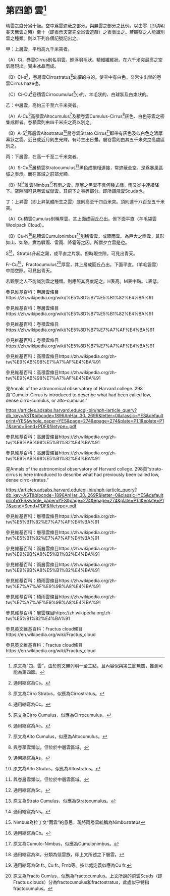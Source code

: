 # 第四節    雲[^1]

晴雲之度分爲十級。空中爲雲遮蔽之部分。與無雲之部分之比例。以由零（即清明春天無雲之時）至十（即表示天空完全爲雲遮蔽）之表表出之。若觀察之人能識別雲之種類。則以下列各個記號記出之。

甲：上層雲，平均高九千米突者。

（A）Ci，巻雲Cirrus别名羽雲。輕浮羽毛狀。精細纖維狀。在六千米突最高之空氣層現出。實由冰晶而成。

（B）Ci-s[^2]，卷層雲Cirrostratus[^3]幼細的白的。使空中有白色。又常生出暈的卷雲Cirrus haze也。

（C）Ci-Cu[^4]卷積雲Cirrocumulus[^5]小的、羊毛狀的、白球狀及白束狀的。

乙：中層雲，高約三千至六千米突者。

（A）A-Cu[^6]高積雲Altocumulus[^7]及積卷雲Cumulus-Cirrus[^8]灰色、白色等雲之密集成群者。卷積雲則由四千米突之高以別之。

（B）A-S[^9]高層雲Altostratus[^10]層卷雲Strato Cirrus[^11]即帶有灰色及似白色之濃厚幕狀之雲。近日或近月則生光輝。有時生出日暈。層卷雲則由其五千米突之高處區別之。

丙：下層雲，在高一千至二千米突者。

（A）S-Cu[^12]層積雲Stratocumulus[^13]黑色成捲相連接，常遮蔽全空。是爲暴風區域之表示。而在區域之前部尤顯。

（B）N[^14]亂雲Nimbus[^15]有雨之雲。厚層之黑雲不具何種式樣。雨又從中連續降下。空隙間可見卷雲或暈雲。其飛下之零碎部分。即所謂飛雲Scuds也。

丁：上昇雲（即上昇氣體所生之雲）底則高至千四百米突。頂則達千八百至五千米突。

（A）Cu積雲Cumulus別稱厚雲。其上面成圓丘凸出。但下面平直（羊毛袋雲Woolpack Cloud）。

（B）Cu-N[^16]亂積雲Cumulonimbus[^17]別稱雷雲。或驟雨雲。為巨大之團雲。其形如山、如塔，實為驟雨、雷雨、降雹等之因。所謂夕立雲是也。

S[^18]，Stratus升起之霧，成平直之片狀。但時現空隙。可見出青天。

Fr-Cu[^19]，Fractocumulus[^20]厚雲，其上層成圓丘凸出。下面平直。（羊毛袋雲）中間空隙。可見出青天。

若觀察之人不能識別雲之種類。則應照其高度記之。H表高。M表中點。L表低。


[^1]: 原文為“四、雲”，由於前文無列明一至三點，且內容似與第三節無關，推測可能為第四節。

[^2]: 通用縮寫為Cs。

參見維基百科：卷層雲條目https://zh.wikipedia.org/wiki/%E5%8D%B7%E5%B1%82%E4%BA%91

[^3]: 原文為Cirro Stratus，似應為Cirrostratus。

參見維基百科：卷層雲條目https://zh.wikipedia.org/wiki/%E5%8D%B7%E5%B1%82%E4%BA%91

[^4]: 通用縮寫為Cc。

參見維基百科：卷積雲條目https://zh.wikipedia.org/wiki/%E5%8D%B7%E7%A7%AF%E4%BA%91

[^5]: 原文為Cirro Cumulus，似應為Cirrocumulus。

參見維基百科：卷積雲條目https://zh.wikipedia.org/wiki/%E5%8D%B7%E7%A7%AF%E4%BA%91

[^6]: 通用縮寫為Ac。

參見維基百科：高積雲條目https://zh.wikipedia.org/zh-tw/%E9%AB%98%E7%A7%AF%E4%BA%91

[^7]: 原文為Alto Cumulus，似應為Altocumulus。

參見維基百科：高積雲條目https://zh.wikipedia.org/zh-tw/%E9%AB%98%E7%A7%AF%E4%BA%91

[^8]: 與卷積雲類似，但位於中層雲區域。

見Annals of the astronomical observatory of Harvard college. 298頁“Cumulo-Cirrus is introduced to describe what had been called low, dense cirro-cumulus, or alto-cumulus.”

https://articles.adsabs.harvard.edu/cgi-bin/nph-iarticle_query?db_key=AST&bibcode=1896AnHar..30..269R&letter=0&classic=YES&defaultprint=YES&whole_paper=YES&page=274&epage=274&plate=P1.1&eplate=P1.1&send=Send+PDF&filetype=.pdf

[^9]: 通用縮寫為As。

參見維基百科：高層雲條目https://zh.wikipedia.org/zh-tw/%E9%AB%98%E5%B1%82%E4%BA%91

[^10]: 原文為Alto Stratus，似應為Altostratus。

參見維基百科：高層雲條目https://zh.wikipedia.org/zh-tw/%E9%AB%98%E5%B1%82%E4%BA%91

[^11]: 與卷層雲類似，但位於中層雲區域。

見Annals of the astronomical observatory of Harvard college. 298頁“strato-cirrus is here introduced to describe what had previously been called low, dense cirro-stratus.”

https://articles.adsabs.harvard.edu/cgi-bin/nph-iarticle_query?db_key=AST&bibcode=1896AnHar..30..269R&letter=0&classic=YES&defaultprint=YES&whole_paper=YES&page=274&epage=274&plate=P1.1&eplate=P1.1&send=Send+PDF&filetype=.pdf

[^12]: 通用縮寫為Sc。

參見維基百科：層積雲條目https://zh.wikipedia.org/zh-tw/%E5%B1%82%E7%A7%AF%E4%BA%91

[^13]: 原文為Strato Cumulus，似應為Stratocumulus。

參見維基百科：層積雲條目https://zh.wikipedia.org/zh-tw/%E5%B1%82%E7%A7%AF%E4%BA%91

[^14]: 通用縮寫為Ns。

參見維基百科：雨層雲條目https://zh.wikipedia.org/zh-tw/%E9%9B%A8%E5%B1%82%E4%BA%91

[^15]: Nimbus為拉丁文“雨雲”的意思，現將雨層雲統稱為Nimbostratus

參見維基百科：雨層雲條目https://zh.wikipedia.org/zh-tw/%E9%9B%A8%E5%B1%82%E4%BA%91

[^16]: 通用縮寫為Cb。

參見維基百科：積雨雲條目https://zh.wikipedia.org/zh-tw/%E7%A7%AF%E9%9B%A8%E4%BA%91

[^17]: 原文為Cumulo-Nimbus，似應為Cumulonimbus。

參見維基百科：積雨雲條目https://zh.wikipedia.org/zh-tw/%E7%A7%AF%E9%9B%A8%E4%BA%91

[^18]: 通用縮寫為St。分類為低雲族，即上文所述之下層雲。

參見維基百科：層雲條目https://zh.wikipedia.org/zh-tw/%E5%B1%82%E4%BA%91

[^19]: 通用縮寫為St fr., Cu fr., Frnb等。按此處定義似應為Cu fr.

參見英文維基百科：Fractus cloud條目https://en.wikipedia.org/wiki/Fractus_cloud

[^20]: 原文為Fracto Cumlus，似應為Fractocumulus。上文所說的飛雲Scuds（即Fractus clouds）分為fractocumulus和fractostratus，此處似乎特指fractocumulus。

參見英文維基百科：Fractus cloud條目https://en.wikipedia.org/wiki/Fractus_cloud